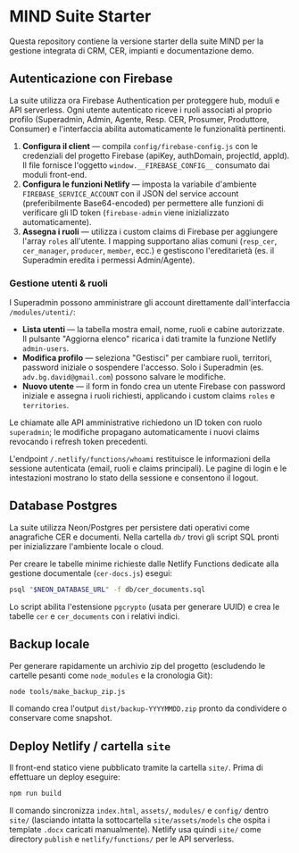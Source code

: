 # MIND Suite Starter

Questa repository contiene la versione starter della suite MIND per la gestione integrata di CRM, CER, impianti e documentazione demo.

## Autenticazione con Firebase

La suite utilizza ora Firebase Authentication per proteggere hub, moduli e API serverless. Ogni utente autenticato riceve i ruoli associati al proprio profilo (Superadmin, Admin, Agente, Resp. CER, Prosumer, Produttore, Consumer) e l'interfaccia abilita automaticamente le funzionalità pertinenti.

1. **Configura il client** — compila `config/firebase-config.js` con le credenziali del progetto Firebase (apiKey, authDomain, projectId, appId). Il file fornisce l'oggetto `window.__FIREBASE_CONFIG__` consumato dai moduli front-end.
2. **Configura le funzioni Netlify** — imposta la variabile d'ambiente `FIREBASE_SERVICE_ACCOUNT` con il JSON del service account (preferibilmente Base64-encoded) per permettere alle funzioni di verificare gli ID token (`firebase-admin` viene inizializzato automaticamente).
3. **Assegna i ruoli** — utilizza i custom claims di Firebase per aggiungere l'array `roles` all'utente. I mapping supportano alias comuni (`resp_cer`, `cer_manager`, `producer`, `member`, ecc.) e gestiscono l'ereditarietà (es. il Superadmin eredita i permessi Admin/Agente).

### Gestione utenti & ruoli

I Superadmin possono amministrare gli account direttamente dall'interfaccia `/modules/utenti/`:

- **Lista utenti** — la tabella mostra email, nome, ruoli e cabine autorizzate. Il pulsante "Aggiorna elenco" ricarica i dati tramite la funzione Netlify `admin-users`.
- **Modifica profilo** — seleziona "Gestisci" per cambiare ruoli, territori, password iniziale o sospendere l'accesso. Solo i Superadmin (es. `adv.bg.david@gmail.com`) possono salvare le modifiche.
- **Nuovo utente** — il form in fondo crea un utente Firebase con password iniziale e assegna i ruoli richiesti, applicando i custom claims `roles` e `territories`.

Le chiamate alle API amministrative richiedono un ID token con ruolo `superadmin`; le modifiche propagano automaticamente i nuovi claims revocando i refresh token precedenti.

L'endpoint `/.netlify/functions/whoami` restituisce le informazioni della sessione autenticata (email, ruoli e claims principali). Le pagine di login e le intestazioni mostrano lo stato della sessione e consentono il logout.

## Database Postgres

La suite utilizza Neon/Postgres per persistere dati operativi come anagrafiche CER e documenti. Nella cartella `db/` trovi gli
script SQL pronti per inizializzare l'ambiente locale o cloud.

Per creare le tabelle minime richieste dalle Netlify Functions dedicate alla gestione documentale (`cer-docs.js`) esegui:

```bash
psql "$NEON_DATABASE_URL" -f db/cer_documents.sql
```

Lo script abilita l'estensione `pgcrypto` (usata per generare UUID) e crea le tabelle `cer` e `cer_documents` con i relativi
indici.

## Backup locale

Per generare rapidamente un archivio zip del progetto (escludendo le cartelle pesanti come `node_modules` e la cronologia Git):

```bash
node tools/make_backup_zip.js
```

Il comando crea l'output `dist/backup-YYYYMMDD.zip` pronto da condividere o conservare come snapshot.

## Deploy Netlify / cartella `site`

Il front-end statico viene pubblicato tramite la cartella `site/`. Prima di effettuare un deploy eseguire:

```bash
npm run build
```

Il comando sincronizza `index.html`, `assets/`, `modules/` e `config/` dentro `site/` (lasciando intatta la sottocartella `site/assets/models` che ospita i template `.docx` caricati manualmente). Netlify usa quindi `site/` come directory `publish` e `netlify/functions/` per le API serverless.
